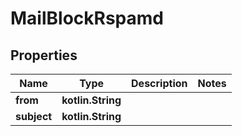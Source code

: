 
# MailBlockRspamd

## Properties
| Name | Type | Description | Notes |
| ------------ | ------------- | ------------- | ------------- |
| **from** | **kotlin.String** |  |  |
| **subject** | **kotlin.String** |  |  |




